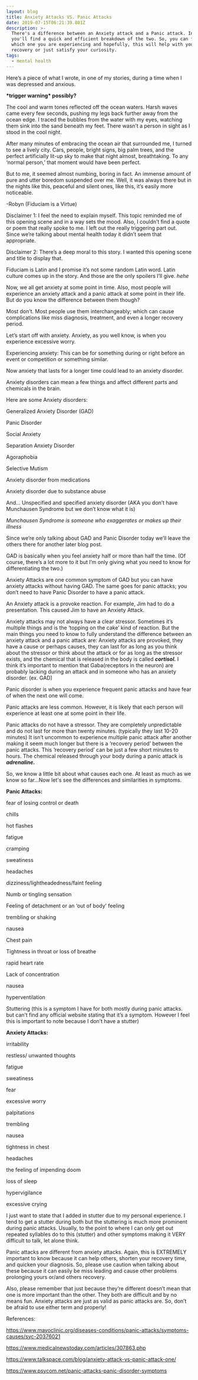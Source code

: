```yaml
---
layout: blog
title: Anxiety Attacks VS. Panic Attacks
date: 2019-07-15T06:21:39.801Z
description: >-
  There's a difference between an Anxiety attack and a Panic attack. Inside
  you'll find a quick and efficient breakdown of the two. So, you can find out
  which one you are experiencing and hopefully, this will help with your
  recovery or just satisfy your curiosity.
tags:
  - mental health
---
```

Here’s a piece of what I wrote, in one of my stories, during a time when I was depressed and anxious. 

**\*trigger warning\* possibly?**



The cool and warm tones reflected off the ocean waters. Harsh waves came every few seconds, pushing my legs back further away from the ocean edge. I traced the bubbles from the water with my eyes, watching them sink into the sand beneath my feet. There wasn’t a person in sight as I stood in the cool night. 

After many minutes of embracing the ocean air that surrounded me, I turned to see a lively city. Cars, people, bright signs, big palm trees, and the perfect artificially lit-up sky to make that night almost, breathtaking. To any ‘normal person,’ that moment would have been perfect. 

But to me, it seemed almost numbing, boring in fact. An immense amount of pure and utter boredom suspended over me. Well, it was always there but in the nights like this, peaceful and silent ones, like this, it’s easily more noticeable. 



\-Robyn (Fiduciam is a Virtue)



Disclaimer 1: I feel the need to explain myself. This topic reminded me of this opening scene and in a way sets the mood. Also, I couldn’t find a quote or poem that really spoke to me. I left out the really triggering part out. Since we’re talking about mental health today it didn’t seem that appropriate. 

Disclaimer 2: There’s a deep moral to this story. I wanted this opening scene and title to display that. 

Fiduciam is Latin and I promise it’s not some random Latin word. Latin culture comes up in the story. And those are the only spoilers I’ll give. _hehe_



Now, we all get anxiety at some point in time. Also, most people will experience an anxiety attack and a panic attack at some point in their life. But do you know the difference between them though?



Most don’t. Most people use them interchangeably; which can cause complications like miss diagnosis, treatment, and even a longer recovery period.



Let’s start off with anxiety. Anxiety, as you well know, is when you experience excessive worry. 



Experiencing anxiety: This can be for something during or right before an event or competition or something similar. 



Now anxiety that lasts for a longer time could lead to an anxiety disorder.

Anxiety disorders can mean a few things and affect different parts and chemicals in the brain.

Here are some Anxiety disorders:

Generalized Anxiety Disorder (GAD)

Panic Disorder

Social Anxiety

Separation Anxiety Disorder

Agoraphobia

Selective Mutism

Anxiety disorder from medications

Anxiety disorder due to substance abuse

And… Unspecified and specified anxiety disorder (AKA you don’t have Munchausen Syndrome but we don’t know what it is)

_Munchausen Syndrome is someone who exaggerates or makes up their illness_



Since we’re only talking about GAD and Panic Disorder today we’ll leave the others there for another later blog post.



GAD is basically when you feel anxiety half or more than half the time. (Of course, there’s a lot more to it but I’m only giving what you need to know for differentiating the two.)

Anxiety Attacks are one common symptom of GAD but you can have anxiety attacks without having GAD. The same goes for panic attacks; you don’t need to have Panic Disorder to have a panic attack.



An Anxiety attack is a provoke reaction. For example, Jim had to do a presentation. This caused Jim to have an Anxiety Attack.



Anxiety attacks may not always have a clear stressor. Sometimes it’s multiple things and is the ‘topping on the cake’ kind of reaction. But the main things you need to know to fully understand the difference between an anxiety attack and a panic attack are: Anxiety attacks are provoked, they have a cause or perhaps causes, they can last for as long as you think about the stressor or think about the attack or for as long as the stressor exists, and the chemical that is released in the body is called _**cortisol.**_ I think it’s important to mention that Gaba(receptors in the neuron) are probably lacking during an attack and in someone who has an anxiety disorder. (ex. GAD)



Panic disorder is when you experience frequent panic attacks and have fear of when the next one will come.



Panic attacks are less common. However, it is likely that each person will experience at least one at some point in their life.



Panic attacks do not have a stressor. They are completely unpredictable and do not last for more than twenty minutes. (typically they last 10-20 minutes) It isn’t uncommon to experience multiple panic attack after another making it seem much longer but there is a ‘recovery period’ between the panic attacks. This ‘recovery period’ can be just a few short minutes to hours. The chemical released through your body during a panic attack is _**adrenaline.**_ 





So, we know a little bit about what causes each one. At least as much as we know so far...Now let's see the differences and similarities in symptoms.









**Panic Attacks:**



fear of losing control or death

chills 

hot flashes

fatigue

cramping

sweatiness

headaches

dizziness/lightheadedness/faint feeling

Numb or tingling sensation

Feeling of detachment or an ‘out of body’ feeling

trembling or shaking

nausea 

Chest pain

Tightness in throat or loss of breathe

rapid heart rate

Lack of concentration

nausea

hyperventilation

Stuttering (this is a symptom I have for both mostly during panic attacks. but can’t find any official website stating that it’s a symptom. However I feel this is important to note because I don’t have a stutter)





**Anxiety Attacks:**



irritability

restless/ unwanted thoughts

fatigue

sweatiness

fear

excessive worry

palpitations

trembling

nausea

tightness in chest

headaches

the feeling of impending doom

loss of sleep

hypervigilance

excessive crying







I just want to state that I added in stutter due to my personal experience. I tend to get a stutter during both but the stuttering is much more prominent during panic attacks. Usually, to the point to where I can only get out repeated syllables do to this (stutter) and other symptoms making it VERY difficult to talk, let alone think.



Panic attacks are different from anxiety attacks. Again, this is EXTREMELY important to know because it can help others, shorten your recovery time, and quicken your diagnosis. So, please use caution when talking about these because it can easily be miss leading and cause other problems prolonging yours or/and others recovery.





Also, please remember that just because they’re different doesn’t mean that one is more important than the other. They both are difficult and by no means fun. Anxiety attacks are just as valid as panic attacks are. So, don’t be afraid to use either term and properly!





References:



https://www.mayoclinic.org/diseases-conditions/panic-attacks/symptoms-causes/syc-20376021



https://www.medicalnewstoday.com/articles/307863.php



https://www.talkspace.com/blog/anxiety-attack-vs-panic-attack-one/



https://www.psycom.net/panic-attacks-panic-disorder-symptoms
